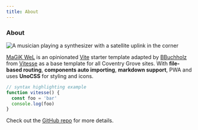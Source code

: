 ```yaml
---
title: About
---
```


<div class="text-center">
  <h3>About</h3>
</div>

<img alt='A musician playing a synthesizer with a satellite uplink in the corner' src='/SC_SHELL_UPLINK.png'>

[MaGiK WeL](https://github.com/BBuchholz/magik-wel) is an opinionated [Vite](https://github.com/vitejs/vite) starter template adapted by [BBuchholz](https://github.com/BBuchholz)  from [Vitesse](https://github.com/antfu/vitesse) as a base template for all Coventry Grove sites. With **file-based routing**, **components auto importing**, **markdown support**, PWA and uses **UnoCSS** for styling and icons.

```js
// syntax highlighting example
function vitesse() {
  const foo = 'bar'
  console.log(foo)
}
```

Check out the [GitHub repo](https://github.com/BBuchholz/magik-wel) for more details.
